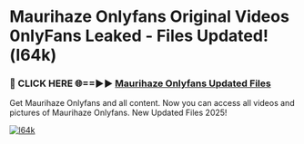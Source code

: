 # Maurihaze Onlyfans Original Videos 0nlyFans Leaked - Files Updated! (l64k)

<h3>🔴 CLICK HERE 🌐==►► <a href="https://tinyurl.com/2m67pmp6" rel="nofollow">Maurihaze Onlyfans Updated Files</a></h3>

Get Maurihaze Onlyfans and all content. Now you can access all videos and pictures of Maurihaze Onlyfans. New Updated Files 2025!

[![l64k](https://i.imgur.com/H4QAA4z.gif)](https://tinyurl.com/2m67pmp6)
